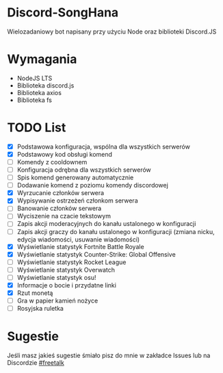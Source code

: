 # Discord-SongHana
Wielozadaniowy bot napisany przy użyciu Node oraz biblioteki Discord.JS

# Wymagania
- NodeJS LTS
- Biblioteka discord.js
- Biblioteka axios
- Biblioteka fs

# TODO List
- [x] Podstawowa konfiguracja, wspólna dla wszystkich serwerów
- [x] Podstawowy kod obsługi komend
- [ ] Komendy z cooldownem
- [ ] Konfiguracja odrębna dla wszystkich serwerów
- [ ] Spis komend generowany automatycznie 
- [ ] Dodawanie komend z poziomu komendy discordowej
- [x] Wyrzucanie członków serwera
- [x] Wypisywanie ostrzeżeń członkom serwera
- [ ] Banowanie członków serwera
- [ ] Wyciszenie na czacie tekstowym
- [ ] Zapis akcji moderacyjnych do kanału ustalonego w konfiguracji
- [ ] Zapis akcji graczy do kanału ustalonego w konfiguracji (zmiana nicku, edycja wiadomości, usuwanie wiadomości)
- [x] Wyświetlanie statystyk Fortnite Battle Royale
- [x] Wyświetlanie statystyk Counter-Strike: Global Offensive
- [ ] Wyświetlanie statystyk Rocket League
- [ ] Wyświetlanie statystyk Overwatch
- [ ] Wyświetlanie statystyk osu!
- [x] Informacje o bocie i przydatne linki
- [x] Rzut monetą
- [ ] Gra w papier kamień nożyce
- [ ] Rosyjska ruletka

# Sugestie
Jeśli masz jakieś sugestie śmiało pisz do mnie w zakładce Issues lub na Discordzie [#freetalk](https://discord.gg/WxvR874)
